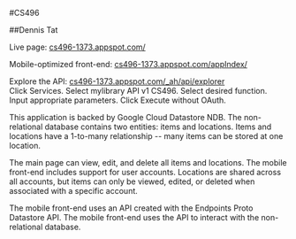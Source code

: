 #CS496  

##Dennis Tat  

Live page: [cs496-1373.appspot.com/](http://cs496-1373.appspot.com/)  

Mobile-optimized front-end: [cs496-1373.appspot.com/appIndex/](http://cs496-1373.appspot.com/appIndex)  

Explore the API: [cs496-1373.appspot.com/_ah/api/explorer](https://cs496-1373.appspot.com/_ah/api/explorer)  
	Click Services. Select mylibrary API v1 CS496. Select desired function. Input appropriate parameters. Click Execute without OAuth.  

This application is backed by Google Cloud Datastore NDB. The non-relational database contains two entities: items and locations. Items and locations have a 1-to-many relationship -- many items can be stored at one location.  

The main page can view, edit, and delete all items and locations. The mobile front-end includes support for user accounts. Locations are shared across all accounts, but items can only be viewed, edited, or deleted when associated with a specific account.  

The mobile front-end uses an API created with the Endpoints Proto Datastore API. The mobile front-end uses the API to interact with the non-relational database.  

